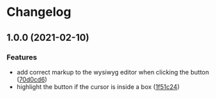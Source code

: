 # Changelog

## 1.0.0 (2021-02-10)


### Features

* add correct markup to the wysiwyg editor when clicking the button ([70d0cd6](https://www.github.com/live627/smf-bbcmb/commit/70d0cd6e65a1f1655282f978a8682f3cbd5b4599))
* highlight the button if the cursor is inside a box ([1f51c24](https://www.github.com/live627/smf-bbcmb/commit/1f51c24bdaa9370c634ab2358b50fd5ad104be92))

